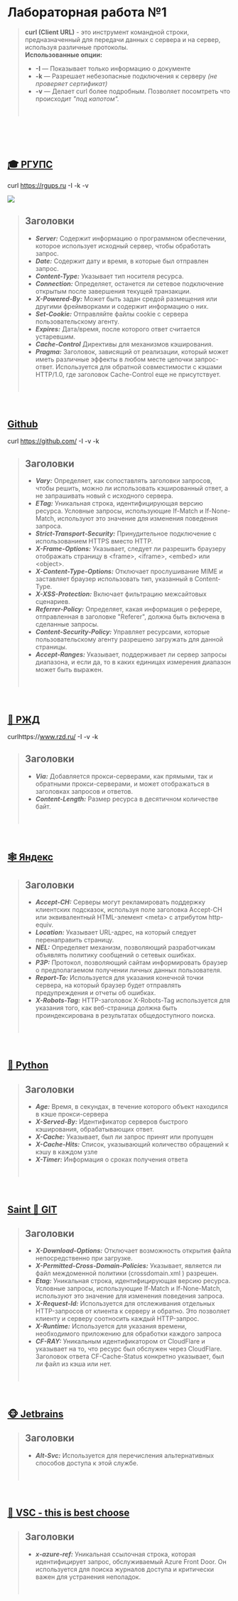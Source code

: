 Лабораторная работа №1 
=======================

>**curl (Client URL)** - это инструмент командной строки, предназначенный для передачи данных с сервера и на сервер, используя различные протоколы. <br>
> **Использованные опции:**
>* **-I** — Показывает только информацию о документе <br>
>* **-k** — Разрешает небезопасные подключения к серверу *(не проверяет сертификат)*<br>
>* **-v** — Делает curl более подробным. Позволяет посомтреть что происходит *"под капотом".*<br>
> <br>


<br>
<br>


<br>


[‍🎓 РГУПС](https://www.rgups.ru)
--------------------

curl https://rgups.ru -I -k -v

![](Lab1_1.jpg)

>**Заголовки**
>--------------------
>* ***Server:*** Содержит информацию о программном обеспечении, которое использует исходный сервер, чтобы обработать запрос.
>* ***Date:*** Содержит дату и время, в которые был отправлен запрос.
>* ***Content-Type:*** Указывает тип носителя ресурса.
>* ***Connection:*** Определяет, останется ли сетевое подключение открытым после завершения текущей транзакции.
>* ***X-Powered-By:*** Может быть задан средой размещения или другими фреймворками и содержит информацию о них.
>* ***Set-Cookie:*** Отправляйте файлы cookie с сервера пользовательскому агенту.
>* ***Expires:*** Дата/время, после которого ответ считается устаревшим.
>* ***Cache-Control*** Директивы для механизмов кэширования.
>* ***Pragma:*** Заголовок, зависящий от реализации, который может иметь различные эффекты в любом месте цепочки запрос-ответ. Используется для обратной совместимости с кэшами HTTP/1.0, где заголовок Cache-Control еще не присутствует.
>
><br>


<br>

[Github](https://github.com/)
--------------------
curl https://github.com/ -I -v -k

>**Заголовки**
>--------------------
>* ***Vary:*** Определяет, как сопоставлять заголовки запросов, чтобы решить, можно ли использовать кэшированный ответ, а не запрашивать новый с исходного сервера.
>* ***ETag:*** Уникальная строка, идентифицирующая версию ресурса. Условные запросы, использующие If-Match и If-None-Match, используют это значение для изменения поведения запроса.
>* ***Strict-Transport-Security:*** Принудительное подключение с использованием HTTPS вместо HTTP.
>* ***X-Frame-Options:*** Указывает, следует ли разрешить браузеру отображать страницу в \<frame>, \<iframe>, \<embed> или \<object>.
>* ***X-Content-Type-Options:*** Отключает прослушивание MIME и заставляет браузер использовать тип, указанный в Content-Type.
>* ***X-XSS-Protection:*** Включает фильтрацию межсайтовых сценариев.
>* ***Referrer-Policy:*** Определяет, какая информация о реферере, отправленная в заголовке "Referer", должна быть включена в сделанные запросы.
>* ***Content-Security-Policy:*** Управляет ресурсами, которые пользовательскому агенту разрешено загружать для данной страницы.
>* ***Accept-Ranges:*** Указывает, поддерживает ли сервер запросы диапазона, и если да, то в каких единицах измерения диапазон может быть выражен.
>
><br>

<br>

[🚝 РЖД](https://www.rzd.ru/)
----------------------------------

curlhttps://www.rzd.ru/ -I -v -k
>**Заголовки**
>--------------------
>* ***Via:*** Добавляется прокси-серверами, как прямыми, так и обратными прокси-серверами, и может отображаться в заголовках запросов и ответов.
>* ***Content-Length:*** Размер ресурса в десятичном количестве байт. 
>
><br>

<br>

[🕸 Яндекс](https://yandex.ru/)
----------------------------------
>**Заголовки**
>--------------------
>* ***Accept-CH:*** Серверы могут рекламировать поддержку клиентских подсказок, используя поле заголовка Accept-CH или эквивалентный HTML-элемент \<meta> с атрибутом http-equiv.
>* ***Location:*** Указывает URL-адрес, на который следует перенаправить страницу.
>* ***NEL:*** Определяет механизм, позволяющий разработчикам объявлять политику сообщений о сетевых ошибках.
>* ***P3P:*** Протокол, позволяющий сайтам информировать браузер о предполагаемом получении личных данных пользователя.
>* ***Report-To:*** Используется для указания конечной точки сервера, на который браузер будет отправлять предупреждения и отчеты об ошибках.
>* ***X-Robots-Tag:*** HTTP-заголовок X-Robots-Tag используется для указания того, как веб-страница должна быть проиндексирована в результатах общедоступного поиска.
>
><br>

<br>


[🐍 Python](https://www.python.org/)
----------------------------------
>**Заголовки**
>--------------------
>* ***Age:*** Время, в секундах, в течение которого объект находился в кэше прокси-сервера
>* ***X-Served-By:*** Идентификатор серверов быстрого кэширования, обрабатывающих ответ.
>* ***X-Cache:*** Указывает, был ли запрос принят или пропущен
>* ***X-Cache-Hits:*** Список, указывающий количество обращений к кэшу в каждом узле
>* ***X-Timer:*** Информация о сроках получения ответа
>
><br>

<br>



[Saint 🌠 GIT](https://git-scm.com/)
----------------------------------
>**Заголовки**
>--------------------
>* ***X-Download-Options:*** Отключает возможность открытия файла непосредственно при загрузке.
>* ***X-Permitted-Cross-Domain-Policies:*** Указывает, является ли файл междоменной политики (crossdomain.xml ) разрешен.
>* ***Etag:*** Уникальная строка, идентифицирующая версию ресурса. Условные запросы, использующие If-Match и If-None-Match, используют это значение для изменения поведения запроса.
>* ***X-Request-Id:*** Используется для отслеживания отдельных HTTP-запросов от клиента к серверу и обратно. Это позволяет клиенту и серверу соотносить каждый HTTP-запрос.
>* ***X-Runtime:*** Используется для указания времени, необходимого приложению для обработки каждого запроса
>* ***CF-RAY:*** Уникальным идентификатором от CloudFlare и указывает на то, что ресурс был обслужен через CloudFlare. Заголовок ответа CF-Cache-Status конкретно указывает, был ли файл из кэша или нет.
>
><br>

<br>



[🐵 Jetbrains](https://www.jetbrains.com/)
----------------------------------
>**Заголовки**
>--------------------
>* ***Alt-Svc:*** Используется для перечисления альтернативных способов доступа к этой службе.
>
><br>

<br>




[💪 VSC - this is best choose](https://code.visualstudio.com/)
----------------------------------
>**Заголовки**
>--------------------
>* ***x-azure-ref:*** Уникальная ссылочная строка, которая идентифицирует запрос, обслуживаемый Azure Front Door. Он используется для поиска журналов доступа и критически важен для устранения неполадок.
>
><br>